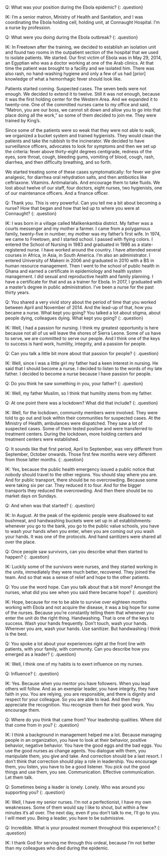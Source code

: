 Q: What was your position during the Ebola epidemic?
{: .question}

IK: I’m a senior matron, Ministry of Health and Sanitation, and I was coordinating the Ebola holding cell, holding unit, at Connaught Hospital. I’m a nurse by profession.

Q: What were you doing during the Ebola outbreak?
{: .question}

IK: In Freetown after the training, we decided to establish an isolation unit and found two rooms in the outpatient section of the hospital that we used to isolate patients.
We started. Our first victim of Ebola was in May 29, 2014, an Egyptian who was a doctor working at one of the Arab clinics. At that time the patient was brought to a facility and we isolated him. There was also rash, no hand-washing hygiene and only a few of us had [prior] knowledge of what a hemorrhagic fever should look like.

Patients started coming. Suspected cases. The seven beds were not enough. We decided to extend it to twelve. Still it was not enough, because it was the first holding center for the Western Area. And we expanded it to twenty-one. One of the committed nurses came to my office and said, “Matron, you are our boss, we cannot sit down and allow you to go into that place doing all the work,” so some of them decided to join me. They were trained by King’s.

Since some of the patients were so weak that they were not able to walk, we organized a bucket system and trained hygienists. They would clean the patients and take the rubbish to the incinerator. We decided to have surveillance officers, advocates to look for symptoms and then we set up the criteria: fever above thirty-eight degrees centigrade, redness of the eyes, sore throat, cough, bleeding gums, vomiting of blood, cough, rash, diarrhea, and then difficulty breathing, and so forth.

We started treating some of these cases symptomatically: for fever we give analgesic, for diarrhea oral rehydration salts, and then antibiotics like ceftriaxone. Vitamins. Antimalarials. And encourage them to take fluids. We lost about twelve of our staff, four doctors, eight nurses, two hygienists, one of our maintenance officers. And a finance officer.

Q: Thank you. This is very powerful. Can you tell me a bit about becoming a nurse? How that began and how that led up to where you were at Connaught?
{: .question}

IK: I was born in a village called Malikenkambia district. My father was a courts messenger and my mother a farmer. I came from a polygamous family, twenty-five in number; my mother was my father’s first wife. In 1974, we came to Freetown, and I started school. I passed with flying colors. I entered the School of Nursing in 1983 and graduated in 1986 as a state-registered nurse. I have worked around the country. I have attended several courses in Africa, in Asia, in South America. I’m also an administrator. I entered University of Makeni in 2006 and graduated in 2010 with a BS in human resource management. Then I went to the school of public health in Ghana and earned a certificate in epidemiology and health system management. I did sexual and reproductive health and family planning. I have a certificate for that and as a trainer for Ebola. In 2017, I graduated with a master’s degree in public administration. I’ve been a nurse for the past thirty years.

Q: You shared a very vivid story about the period of time that you worked between April and November of 2014. And the lead-up of that, how you became a nurse. What kept you going? You talked a lot about stigma, about people dying, colleagues dying. What kept you going?
{: .question}

IK: Well, I had a passion for nursing. I think my greatest opportunity is here because not all of us will leave the shores of Sierra Leone. Some of us have to serve, we are committed to serve our people. And I think one of the keys to success is hard work, humility, integrity, and a passion for people.

Q: Can you talk a little bit more about that passion for people?
{: .question}

IK: Well, since I was a little girl my father had a keen interest in nursing. He said that I should become a nurse. I decided to listen to the words of my late father. I decided to become a nurse because I have passion for people.

Q: Do you think he saw something in you, your father?
{: .question}

IK: Well, my father Muslim, so I think that humility stems from my father.

Q: At one point there was a lockdown? What did that include?
{: .question}

IK: Well, for the lockdown, community members were involved. They were told to go out and look within their communities for suspected cases. At the Ministry of Health, ambulances were dispatched. They saw a lot of suspected cases. Some of them tested positive and were transferred to treatment centers. During the lockdown, more holding centers and treatment centers were established.

Q: It sounds like that first period, April to September, was very different from September, October onwards. Those first few months were very different from those latter months.
{: .question}

IK: Yes, because the public health emergency issued a public notice that nobody should travel to the other regions. You should stay where you are. And for public transport, there should be no overcrowding. Because some were taking six per car. They reduced it to four. And for the bigger transports they reduced the overcrowding. And then there should be no market days on Sundays.

Q: And when was that started?
{: .question}

IK: In August. At the peak of the epidemic people were disallowed to eat bushmeat, and handwashing buckets were set up in all establishments: whenever you go to the bank, you go to the public value schools, you have to wash your hands when you enter, when you are coming out you wash your hands. It was one of the protocols. And hand sanitizers were shared all over the place.

Q:  Once people saw survivors, can you describe what then started to happen?
{: .question}

IK: Luckily some of the survivors were nurses, and they started working in the units, immediately they were much better, recovered. They joined the team. And so that was a sense of relief and hope to the other patients.

Q: You use the word hope. Can you talk about that a bit more? Amongst the nurses, what did you see when you said there became hope?
{: .question}

IK: Hope, because for me to be able to survive over eighteen months working with Ebola and not acquire the disease, it was a big hope for some of the nurses. Because you’re constantly telling them that whenever you enter the unit do the right thing. Handwashing. That is one of the keys to success. Wash your hands frequently. Don’t touch, wash your hands. Wherever you are, wash your hands. Use sanitizer. But handwashing I think is the best.

Q: You spoke a lot about your experiences right at the front line with patients, with your family, with community. Can you describe how you emerged as a leader?
{: .question}

IK: Well, I think one of my habits is to exert influence on my nurses.

Q: Influence?
{: .question}

IK: Yes. Because when you mentor you have followers. When you lead others will follow. And as an exemplar leader, you have integrity, they have faith in you. You are relying, you are responsible, and there is dignity and respect for your colleague. So you are able to lead. And then they appreciate the recognition. You recognize them for their good work. You encourage them.

Q: Where do you think that came from? Your leadership qualities. Where did that come from in you?
{: .question}

IK: I think a background in management helped me a lot. Because managing people in an organization, you have to look at their behavior, positive behavior, negative behavior. You have the good eggs and the bad eggs. You use the good nurses as change agents. You dialogue with them, you manipulate them, you give and take. And correction should be a last resort. I don’t think that correction should play a role in leadership.
You encourage them, you listen, you have to be a good listener. You pick out the good things and use them, you see. Communication. Effective communication. Let them talk.

Q: Sometimes being a leader is lonely. Lonely. Who was around you supporting you?
{: .question}

IK: Well, I have my senior nurses. I’m not a perfectionist, I have my own weaknesses. Some of them would say I like to shout, but within a few minutes it’s all over. The next day, even if you don’t talk to me, I’ll go to you. I will meet you. Being a leader, you have to be submissive.

Q: Incredible. What is your proudest moment throughout this experience?
{: .question}

IK: I thank God for serving me through this ordeal, because I’m not better than my colleagues who died during the epidemic.
